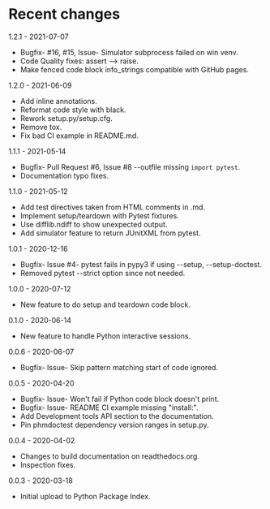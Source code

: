 # Recent changes
1.2.1 - 2021-07-07

- Bugfix- #16, #15, Issue- Simulator subprocess failed on win venv.
- Code Quality fixes: assert --> raise.
- Make fenced code block info_strings compatible with GitHub pages.

1.2.0 - 2021-06-09

- Add inline annotations.
- Reformat code style with black.
- Rework setup.py/setup.cfg.
- Remove tox.
- Fix bad CI example in README.md.

1.1.1 - 2021-05-14

- Bugfix- Pull Request #6, Issue #8 --outfile missing `import pytest`.
- Documentation typo fixes.

1.1.0 - 2021-05-12

- Add test directives taken from HTML comments in .md.
- Implement setup/teardown with Pytest fixtures. 
- Use difflib.ndiff to show unexpected output.
- Add simulator feature to return JUnitXML from pytest.

1.0.1 - 2020-12-16

- Bugfix- Issue #4- pytest fails in pypy3 if using --setup, --setup-doctest.
- Removed pytest --strict option since not needed.

1.0.0 - 2020-07-12

- New feature to do setup and teardown code block.

0.1.0 - 2020-06-14

- New feature to handle Python interactive sessions.

0.0.6 - 2020-06-07

- Bugfix- Issue- Skip pattern matching start of code ignored.

0.0.5 - 2020-04-20

- Bugfix- Issue- Won't fail if Python code block doesn't print.
- Bugfix- Issue- README CI example missing "install:".
- Add Development tools API section to the documentation.
- Pin phmdoctest dependency version ranges in setup.py.

0.0.4 - 2020-04-02

- Changes to build documentation on readthedocs.org.
- Inspection fixes.

0.0.3 - 2020-03-18

- Initial upload to Python Package Index.
